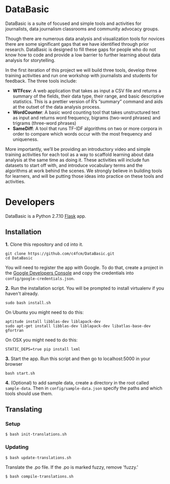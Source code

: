 # DataBasic

DataBasic is a suite of focused and simple tools and activities for journalists, data journalism classrooms and community advocacy groups.

Though there are numerous data analysis and visualization tools for novices there are some significant gaps that we have identified through prior research. DataBasic is designed to fill these gaps for people who do not know how to code and provide a low barrier to further learning about data analysis for storytelling.

In the first iteration of this project we will build three tools, develop three training activities and run one workshop with journalists and students for feedback. The three tools include:

* **WTFcsv**: A web application that takes as input a CSV file and returns a summary of the fields, their data type, their range, and basic descriptive statistics. This is a prettier version of R’s “summary” command and aids at the outset of the data analysis process.
* **WordCounter**: A basic word counting tool that takes unstructured text as input and returns word frequency, bigrams (two-word phrases) and trigrams (three-word phrases)
* **SameDiff**: A tool that runs TF-IDF algorithms on two or more corpora in order to compare which words occur with the most frequency and uniqueness.

More importantly, we’ll be providing an introductory video and simple training activities for each tool as a way to scaffold learning about data analysis at the same time as doing it. These activities will include fun datasets to start off with, and introduce vocabulary terms and the algorithms at work behind the scenes.  We strongly believe in building tools for learners, and will be putting those ideas into practice on these tools and activities.

# Developers

DataBasic is a Python 2.7.10 [Flask](https://github.com/mitsuhiko/flask) app.

## Installation

**1.** Clone this repository and cd into it.
```
git clone https://github.com/c4fcm/DataBasic.git
cd DataBasic
```

You will need to register the app with Google. To do that, create a project in the [Google Developers Console](https://console.developers.google.com/project/_/apiui/credential) and copy the credentials into `config/google-credentials.json`.

**2.** Run the installation script. You will be prompted to install virtualenv if you haven't already.
```
sudo bash install.sh
```

On Ubuntu you might need to do this:
```
aptitude install libblas-dev liblapack-dev
sudo apt-get install libblas-dev liblapack-dev libatlas-base-dev gfortran
```

On OSX you might need to do this:
```
STATIC_DEPS=true pip install lxml
```

**3.** Start the app. Run this script and then go to localhost:5000 in your browser
```
bash start.sh
```

**4.** (Optional) to add sample data, create a directory in the root called `sample-data`. Then in `config/sample-data.json` specify the paths and which tools should use them.

## Translating
### Setup
```
$ bash init-translations.sh
```

### Updating
```
$ bash update-translations.sh
```
Translate the .po file. If the .po is marked fuzzy, remove 'fuzzy.'
```
$ bash compile-translations.sh
```

